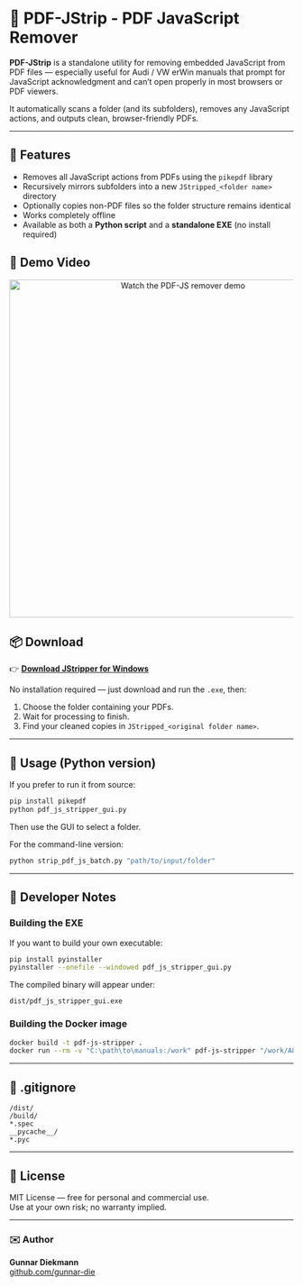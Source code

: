 # 🧰 PDF-JStrip - PDF JavaScript Remover

**PDF-JStrip** is a standalone utility for removing embedded JavaScript from PDF files — especially useful for Audi / VW erWin manuals that prompt for JavaScript acknowledgment and can’t open properly in most browsers or PDF viewers.

It automatically scans a folder (and its subfolders), removes any JavaScript actions, and outputs clean, browser-friendly PDFs.

---

## 🚀 Features

- Removes all JavaScript actions from PDFs using the `pikepdf` library  
- Recursively mirrors subfolders into a new `JStripped_<folder name>` directory  
- Optionally copies non-PDF files so the folder structure remains identical  
- Works completely offline  
- Available as both a **Python script** and a **standalone EXE** (no install required)

## 🎥 Demo Video

<p align="center">
  <a href="https://www.youtube.com/watch?v=AaABdaaJz7Q" target="_blank">
    <img src="https://img.youtube.com/vi/AaABdaaJz7Q/maxresdefault.jpg" alt="Watch the PDF-JS remover demo" width="600">
  </a>
</p>

## 📦 Download

👉 [**Download JStripper for Windows**](https://github.com/gunnar-die/PDF-JStrip/releases/latest)

No installation required — just download and run the `.exe`, then:
1. Choose the folder containing your PDFs.  
2. Wait for processing to finish.  
3. Find your cleaned copies in `JStripped_<original folder name>`.

---

## 🧠 Usage (Python version)

If you prefer to run it from source:

```bash
pip install pikepdf
python pdf_js_stripper_gui.py
```
Then use the GUI to select a folder.

For the command-line version:

```bash
python strip_pdf_js_batch.py "path/to/input/folder"
```

---

## 🧰 Developer Notes

### Building the EXE
If you want to build your own executable:
```bash
pip install pyinstaller
pyinstaller --onefile --windowed pdf_js_stripper_gui.py
```
The compiled binary will appear under:
```
dist/pdf_js_stripper_gui.exe
```

### Building the Docker image
```bash
docker build -t pdf-js-stripper .
docker run --rm -v "C:\path\to\manuals:/work" pdf-js-stripper "/work/A8_Manual"
```

---

## 🧹 .gitignore
```
/dist/
/build/
*.spec
__pycache__/
*.pyc
```

---

## 🧾 License

MIT License — free for personal and commercial use.  
Use at your own risk; no warranty implied.

---

### ✉️ Author

**Gunnar Diekmann**  
[github.com/gunnar-die](https://github.com/gunnar-die)
